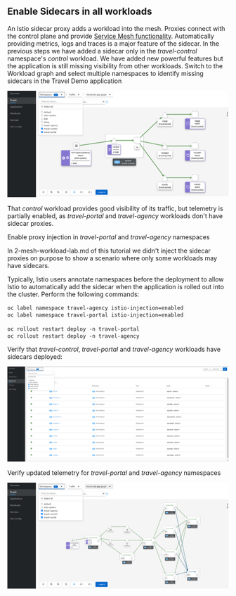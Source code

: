 ## Enable Sidecars in all workloads

An Istio sidecar proxy adds a workload into the mesh.
Proxies connect with the control plane and provide [Service Mesh functionality](https://docs.openshift.com/container-platform/4.11/service_mesh/v2x/ossm-about.html).
Automatically providing metrics, logs and traces is a major feature of the sidecar.
In the previous steps we have added a sidecar only in the *travel-control* namespace's *control* workload.
We have added new powerful features but the application is still missing visibility from other workloads.
Switch to the Workload graph and select multiple namespaces to identify missing sidecars in the Travel Demo application

![Missing Sidecars](./images/missing-sidecars.png)

That *control* workload provides good visibility of its traffic, but telemetry is partially enabled, as *travel-portal* and *travel-agency* workloads don't have sidecar proxies.

Enable proxy injection in *travel-portal* and *travel-agency* namespaces

In 2-mesh-workload-lab.md of this tutorial we didn't inject the sidecar proxies on purpose to show a scenario where only some workloads may have sidecars.

Typically, Istio users annotate namespaces before the deployment to allow Istio to automatically add the sidecar when the application is rolled out into the cluster. Perform
the following commands:

```
oc label namespace travel-agency istio-injection=enabled
oc label namespace travel-portal istio-injection=enabled

oc rollout restart deploy -n travel-portal
oc rollout restart deploy -n travel-agency
```

Verify that *travel-control*, *travel-portal* and *travel-agency* workloads have sidecars deployed:

![Updated Workloads](./images/updated-workloads.png)

Verify updated telemetry for *travel-portal* and *travel-agency* namespaces

![Updated Telemetry](./images/updated-telemetry.png)
